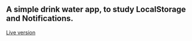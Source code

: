 ## A simple drink water app, to study LocalStorage and Notifications.
[Live version](https://water-app-study.pages.dev/)